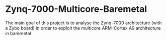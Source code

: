 # Zynq-7000-Multicore-Baremetal
The main goal of this project is to analyse the Zynq-7000 architecture (with a Zybo board) in order to exploit the multicore ARM-Cortex A9 architecture in baremetal

